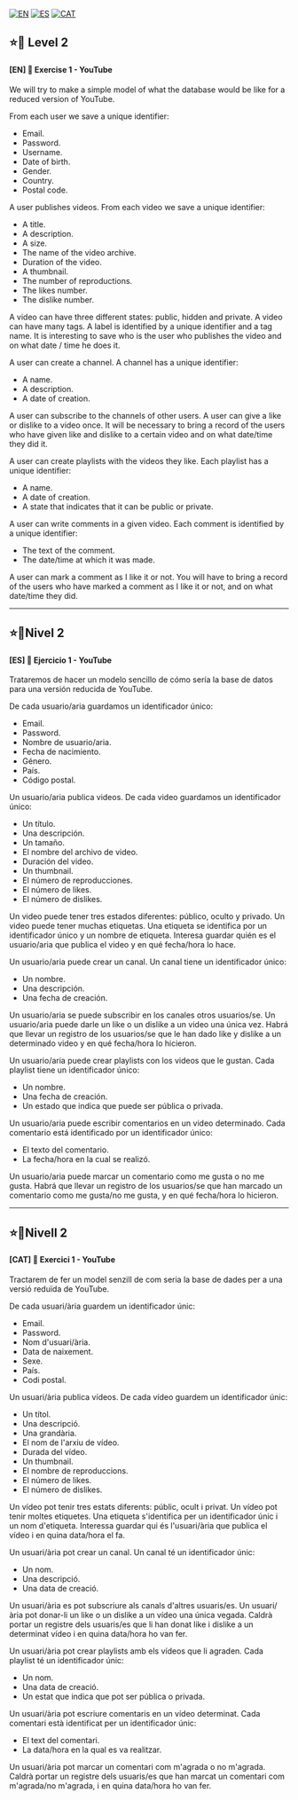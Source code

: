 [![EN](https://img.shields.io/badge/EN-blue.svg)](#eng)
[![ES](https://img.shields.io/badge/ES-red.svg)](#es)
[![CAT](https://img.shields.io/badge/CAT-yellow.svg)](#cat)


<a name="eng"></a>
⭐🌟 Level 2
-

#### [EN] 📍 Exercise 1 - YouTube
We will try to make a simple model of what the database would be like for a reduced version of YouTube.

From each user we save a unique identifier:
+ Email.
+ Password.
+ Username.
+ Date of birth.
+ Gender.
+ Country.
+ Postal code.


A user publishes videos. From each video we save a unique identifier:
+ A title.
+ A description.
+ A size.
+ The name of the video archive.
+ Duration of the video.
+ A thumbnail.
+ The number of reproductions.
+ The likes number.
+ The dislike number.

A video can have three different states: public, hidden and private. A video can have many tags. A label is identified by a unique identifier and a tag name.
It is interesting to save who is the user who publishes the video and on what date / time he does it.

A user can create a channel. A channel has a unique identifier:
+ A name.
+ A description.
+ A date of creation.


A user can subscribe to the channels of other users. A user can give a like or dislike to a video once. 
It will be necessary to bring a record of the users who have given like and dislike to a certain video and on what date/time they did it.


A user can create playlists with the videos they like. Each playlist has a unique identifier:
+ A name.
+ A date of creation.
+ A state that indicates that it can be public or private.


A user can write comments in a given video. Each comment is identified by a unique identifier:
+ The text of the comment.
+ The date/time at which it was made.


A user can mark a comment as I like it or not. You will have to bring a record of the users who have marked a comment as I like it or not, 
and on what date/time they did.

---

<a name="es"></a>
⭐🌟Nivel 2
-

#### [ES] 📍 Ejercicio 1 - YouTube
Trataremos de hacer un modelo sencillo de cómo sería la base de datos para una versión reducida de YouTube.

De cada usuario/aria guardamos un identificador único:
+ Email.
+ Password.
+ Nombre de usuario/aria.
+ Fecha de nacimiento.
+ Género.
+ País.
+ Código postal.

Un usuario/aria publica videos. De cada video guardamos un identificador único:
+ Un título.
+ Una descripción.
+ Un tamaño.
+ El nombre del archivo de video.
+ Duración del video.
+ Un thumbnail.
+ El número de reproducciones.
+ El número de likes.
+ El número de dislikes.

Un video puede tener tres estados diferentes: público, oculto y privado. 
Un video puede tener muchas etiquetas. 
Una etiqueta se identifica por un identificador único y un nombre de etiqueta. 
Interesa guardar quién es el usuario/aria que publica el video y en qué fecha/hora lo hace.


Un usuario/aria puede crear un canal. Un canal tiene un identificador único:
+ Un nombre.
+ Una descripción.
+ Una fecha de creación.


Un usuario/aria se puede subscribir en los canales otros usuarios/se. 
Un usuario/aria puede darle un like o un dislike a un video una única vez. 
Habrá que llevar un registro de los usuarios/se que le han dado like y dislike a un determinado video y en qué fecha/hora lo hicieron.


Un usuario/aria puede crear playlists con los videos que le gustan. Cada playlist tiene un identificador único:
+ Un nombre.
+ Una fecha de creación.
+ Un estado que indica que puede ser pública o privada.


Un usuario/aria puede escribir comentarios en un video determinado. Cada comentario está identificado por un identificador único:
+ El texto del comentario.
+ La fecha/hora en la cual se realizó.


Un usuario/aria puede marcar un comentario como me gusta o no me gusta. 
Habrá que llevar un registro de los usuarios/se que han marcado un comentario como me gusta/no me gusta, y en qué fecha/hora lo hicieron.

---

<a name="cat"></a>
⭐🌟Nivell 2
-

#### [CAT] 📍 Exercici 1 - YouTube
Tractarem de fer un model senzill de com seria la base de dades per a una versió reduïda de YouTube.

De cada usuari/ària guardem un identificador únic:
+ Email.
+ Password.
+ Nom d'usuari/ària.
+ Data de naixement.
+ Sexe.
+ País.
+ Codi postal.


Un usuari/ària publica vídeos. De cada vídeo guardem un identificador únic:
+ Un títol.
+ Una descripció.
+ Una grandària.
+ El nom de l'arxiu de vídeo.
+ Durada del vídeo.
+ Un thumbnail.
+ El nombre de reproduccions.
+ El número de likes.
+ El número de dislikes.

Un vídeo pot tenir tres estats diferents: públic, ocult i privat. 
Un vídeo pot tenir moltes etiquetes. Una etiqueta s'identifica per un identificador únic i un nom d'etiqueta. 
Interessa guardar qui és l'usuari/ària que publica el vídeo i en quina data/hora el fa.

Un usuari/ària pot crear un canal. Un canal té un identificador únic:
+ Un nom.
+ Una descripció.
+ Una data de creació.


Un usuari/ària es pot subscriure als canals d'altres usuaris/es. 
Un usuari/ària pot donar-li un like o un dislike a un vídeo una única vegada. 
Caldrà portar un registre dels usuaris/es que li han donat like i dislike a un determinat vídeo i en quina data/hora ho van fer.


Un usuari/ària pot crear playlists amb els vídeos que li agraden. Cada playlist té un identificador únic:
+ Un nom.
+ Una data de creació.
+ Un estat que indica que pot ser pública o privada.


Un usuari/ària pot escriure comentaris en un vídeo determinat. Cada comentari està identificat per un identificador únic:
+ El text del comentari.
+ La data/hora en la qual es va realitzar.


Un usuari/ària pot marcar un comentari com m'agrada o no m'agrada. 
Caldrà portar un registre dels usuaris/es que han marcat un comentari com m'agrada/no m'agrada, i en quina data/hora ho van fer.

